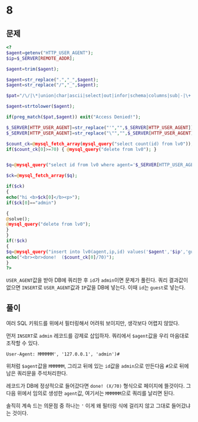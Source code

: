 # 8

## 문제

```php
<?
$agent=getenv("HTTP_USER_AGENT");
$ip=$_SERVER[REMOTE_ADDR];

$agent=trim($agent);

$agent=str_replace(".","_",$agent);
$agent=str_replace("/","_",$agent);

$pat="/\/|\*|union|char|ascii|select|out|infor|schema|columns|sub|-|\+|\||!|update|del|drop|from|where|order|by|asc|desc|lv|board|\([0-9]|sys|pass|\.|like|and|\'\'|sub/";

$agent=strtolower($agent);

if(preg_match($pat,$agent)) exit("Access Denied!");

$_SERVER[HTTP_USER_AGENT]=str_replace("'","",$_SERVER[HTTP_USER_AGENT]);
$_SERVER[HTTP_USER_AGENT]=str_replace("\"","",$_SERVER[HTTP_USER_AGENT]);

$count_ck=@mysql_fetch_array(mysql_query("select count(id) from lv0"));
if($count_ck[0]>=70) { @mysql_query("delete from lv0"); }


$q=@mysql_query("select id from lv0 where agent='$_SERVER[HTTP_USER_AGENT]'");

$ck=@mysql_fetch_array($q);

if($ck)
{ 
echo("hi <b>$ck[0]</b><p>");
if($ck[0]=="admin")

{
@solve();
@mysql_query("delete from lv0");
}
}
if(!$ck)
{
$q=@mysql_query("insert into lv0(agent,ip,id) values('$agent','$ip','guest')") or die("query error");
echo("<br><br>done!  ($count_ck[0]/70)");
}
?>
```

`USER_AGENT`값을 받아 DB에 쿼리한 후 `id`가 `admin`이면 문제가 풀린다. 쿼리 결과값이 없으면 `INSERT`로 `USER_AGENT`값과 `IP`값을 DB에 넣는다. 이때 `id`는 `guest`로 넣는다.

## 풀이

여러 SQL 키워드를 위에서 필터링해서 어려워 보이지만, 생각보다 어렵지 않았다.

먼저 `INSERT`로 `admin` 레코드를 강제로 삽입하자. 쿼리에서 `$agent`값을 우리 마음대로 조작할 수 있다.

```
User-Agent: MMMMMM', '127.0.0.1', 'admin')#
```

위처럼 `$agent`값을 `MMMMMM`, 그리고 뒤에 있는 `id`값을 `admin`으로 만든다음 `#`으로 뒤에 남은 쿼리문을 주석처리한다.

레코드가 DB에 정상적으로 들어갔다면 `done! (X/70)` 형식으로 페이지에 뜰것이다. 그 다음 위에서 임의로 생성한 `agent`값, 여기서는 `MMMMMM`으로 쿼리를 날리면 된다.

솔직히 계속 드는 의문점 중 하나는 `'` 이게 왜 필터링 식에 걸리지 않고 그대로 들어갔냐는 것이다.